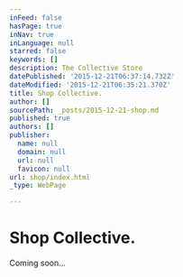 ```yaml
---
inFeed: false
hasPage: true
inNav: true
inLanguage: null
starred: false
keywords: []
description: The Collective Store
datePublished: '2015-12-21T06:37:14.732Z'
dateModified: '2015-12-21T06:35:21.370Z'
title: Shop Collective.
author: []
sourcePath: _posts/2015-12-21-shop.md
published: true
authors: []
publisher:
  name: null
  domain: null
  url: null
  favicon: null
url: shop/index.html
_type: WebPage

---
```

# Shop Collective.

Coming soon...